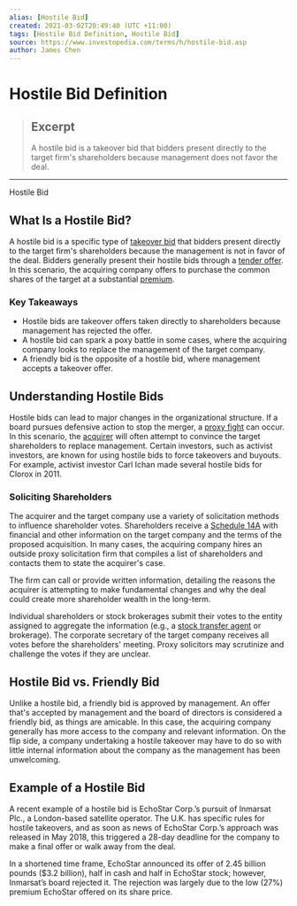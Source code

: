 ```yaml
---
alias: [Hostile Bid]
created: 2021-03-02T20:49:40 (UTC +11:00)
tags: [Hostile Bid Definition, Hostile Bid]
source: https://www.investopedia.com/terms/h/hostile-bid.asp
author: James Chen
---
```


# Hostile Bid Definition

> ## Excerpt
> A hostile bid is a takeover bid that bidders present directly to the target firm's shareholders because management does not favor the deal.

---

Hostile Bid
## What Is a Hostile Bid?

A hostile bid is a specific type of [takeover bid](https://www.investopedia.com/terms/t/takeoverbid.asp) that bidders present directly to the target firm's shareholders because the management is not in favor of the deal. Bidders generally present their hostile bids through a [tender offer](https://www.investopedia.com/terms/t/tenderoffer.asp). In this scenario, the acquiring company offers to purchase the common shares of the target at a substantial [premium](https://www.investopedia.com/terms/p/premium.asp).

### Key Takeaways

-   Hostile bids are takeover offers taken directly to shareholders because management has rejected the offer.
-   A hostile bid can spark a poxy battle in some cases, where the acquiring company looks to replace the management of the target company.
-   A friendly bid is the opposite of a hostile bid, where management accepts a takeover offer.

## Understanding Hostile Bids

Hostile bids can lead to major changes in the organizational structure. If a board pursues defensive action to stop the merger, a [proxy fight](https://www.investopedia.com/terms/p/proxyfight.asp) can occur. In this scenario, the [acquirer](https://www.investopedia.com/terms/a/acquirer.asp) will often attempt to convince the target shareholders to replace management. Certain investors, such as activist investors, are known for using hostile bids to force takeovers and buyouts. For example, activist investor Carl Ichan made several hostile bids for Clorox in 2011.

### Soliciting Shareholders

The acquirer and the target company use a variety of solicitation methods to influence shareholder votes. Shareholders receive a [Schedule 14A](https://www.investopedia.com/terms/s/sec-form-def-14a.asp) with financial and other information on the target company and the terms of the proposed acquisition. In many cases, the acquiring company hires an outside proxy solicitation firm that compiles a list of shareholders and contacts them to state the acquirer's case.

The firm can call or provide written information, detailing the reasons the acquirer is attempting to make fundamental changes and why the deal could create more shareholder wealth in the long-term.

Individual shareholders or stock brokerages submit their votes to the entity assigned to aggregate the information (e.g., a [stock transfer agent](https://www.investopedia.com/terms/t/transferagent.asp) or brokerage). The corporate secretary of the target company receives all votes before the shareholders' meeting. Proxy solicitors may scrutinize and challenge the votes if they are unclear.

## Hostile Bid vs. Friendly Bid

Unlike a hostile bid, a friendly bid is approved by management. An offer that's accepted by management and the board of directors is considered a friendly bid, as things are amicable. In this case, the acquiring company generally has more access to the company and relevant information. On the flip side, a company undertaking a hostile takeover may have to do so with little internal information about the company as the management has been unwelcoming.

## Example of a Hostile Bid

A recent example of a hostile bid is EchoStar Corp.’s pursuit of Inmarsat Plc., a London-based satellite operator. The U.K. has specific rules for hostile takeovers, and as soon as news of EchoStar Corp.’s approach was released in May 2018, this triggered a 28-day deadline for the company to make a final offer or walk away from the deal.

In a shortened time frame, EchoStar announced its offer of 2.45 billion pounds ($3.2 billion), half in cash and half in EchoStar stock; however, Inmarsat’s board rejected it. The rejection was largely due to the low (27%) premium EchoStar offered on its share price.
